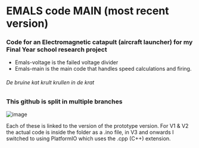 # EMALS code MAIN (most recent version)
### Code for an Electromagnetic catapult (aircraft launcher) for my Final Year school research project
- Emals-voltage is the failed voltage divider
- Emals-main is the main code that handles speed calculations and firing.
  
###### De bruine kat krult krullen in de krat
### This github is split in multiple branches
![image](https://github.com/user-attachments/assets/e13caacc-4a14-4776-8d65-57bd426dce22)

Each of these is linked to the version of the prototype version.
For V1 & V2 the actual code is inside the folder as a .ino file, in V3 and onwards I switched to using PlatformIO which uses the .cpp (C++) extension.
